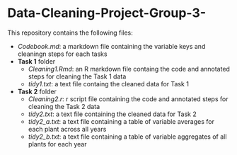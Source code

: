 # Data-Cleaning-Project-Group-3-

This repository contains the following files:
- *Codebook.md*: a markdown file containing the variable keys and cleaningn steps for each tasks
- **Task 1** folder
  - *Cleaning1.Rmd*: an R markdown file containg the code and annotated steps for cleaning the Task 1 data
  - *tidy1.txt*: a text file containg the cleaned data for Task 1
- **Task 2** folder 
  - *Cleaning2.r*: r script file containing the code and annotated steps for cleaning the Task 2 data
  - *tidy2.txt*: a text file containing the cleaned data for Task 2
  - *tidy2_a.txt*: a text file containing a table of variable averages for each plant across all years
  - *tidy2_b.txt*: a text file containing a table of variable aggregates of all plants for each year
